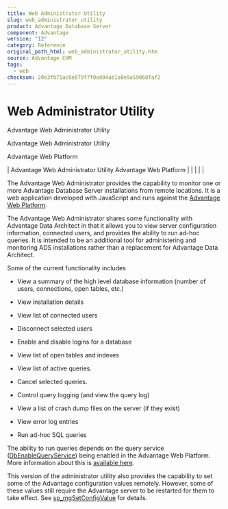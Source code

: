 ```yaml
---
title: Web Administrator Utility
slug: web_administrator_utility
product: Advantage Database Server
component: Advantage
version: "12"
category: Reference
original_path_html: web_administrator_utility.htm
source: Advantage CHM
tags:
  - web
checksum: 20e3fb71ac8e879f7f0ed04ab1a0e9a59068faf2
---
```


# Web Administrator Utility

Advantage Web Administrator Utility

Advantage Web Administrator Utility

Advantage Web Platform

| Advantage Web Administrator Utility  Advantage Web Platform |  |  |  |  |

The Advantage Web Administrator provides the capability to monitor one or more Advantage Database Server installations from remote locations. It is a web application developed with JavaScript and runs against the [Advantage Web Platform](web_advantage_web_platform.md).

The Advantage Web Administrator shares some functionality with Advantage Data Architect in that it allows you to view server configuration information, connected users, and provides the ability to run ad-hoc queries. It is intended to be an additional tool for administering and monitoring ADS installations rather than a replacement for Advantage Data Architect.

Some of the current functionality includes

- View a summary of the high level database information (number of users, connections, open tables, etc.)

- View installation details

- View list of connected users

- Disconnect selected users

- Enable and disable logins for a database

- View list of open tables and indexes

- View list of active queries.

- Cancel selected queries.

- Control query logging (and view the query log)

- View a list of crash dump files on the server (if they exist)

- View error log entries

- Run ad-hoc SQL queries

The ability to run queries depends on the query service ([DbEnableQueryService](web_installing_the_awp.md)) being enabled in the Advantage Web Platform. More information about this is [available here](web_administrator_setup.md).

This version of the administrator utility also provides the capability to set some of the Advantage configuration values remotely. However, some of these values still require the Advantage server to be restarted for them to take effect. See [sp\_mgSetConfigValue](master_sp_mgsetconfigvalue.md) for details.
